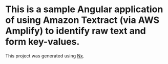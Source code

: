 # This is a sample Angular application of using Amazon Textract (via AWS Amplify) to identify raw text and form key-values.

This project was generated using [Nx](https://nx.dev).
